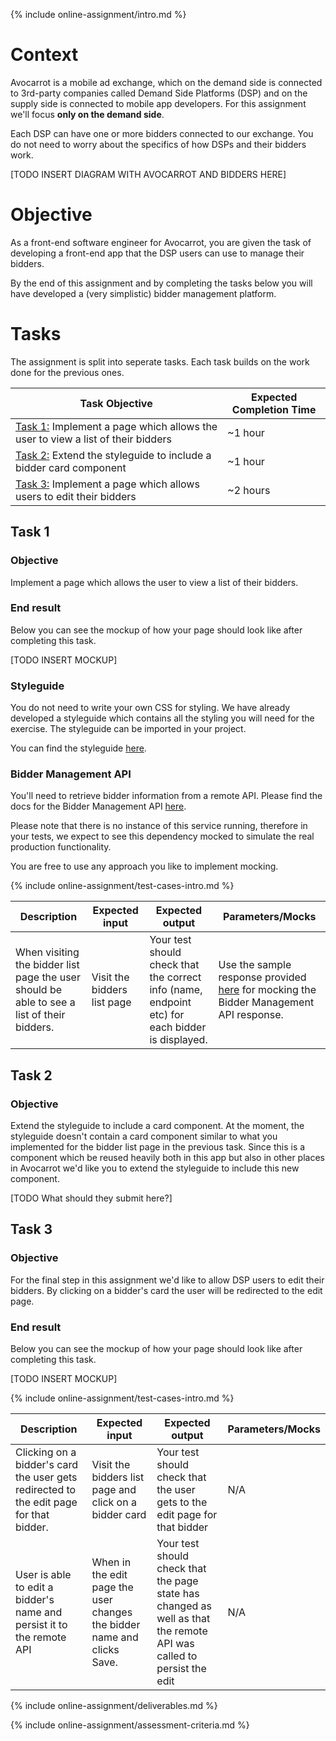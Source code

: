 {% include online-assignment/intro.md %}

# Context

Avocarrot is a mobile ad exchange, which on the demand side is connected to 3rd-party companies called Demand Side Platforms (DSP) and on the supply side is connected to mobile app developers. For this assignment we'll focus **only on the demand side**.

Each DSP can have one or more bidders connected to our exchange. You do not need to worry about the specifics of how DSPs and their bidders work.

[TODO INSERT DIAGRAM WITH AVOCARROT AND BIDDERS HERE] 

# Objective

As a front-end software engineer for Avocarrot, you are given the task of developing a front-end app that the DSP users can use to manage their bidders.

By the end of this assignment and by completing the tasks below you will have developed a (very simplistic) bidder management platform. 

# Tasks

The assignment is split into seperate tasks. Each task builds on the work done for the previous ones. 

| Task Objective | Expected Completion Time |
|---|---|
| [Task 1:](#task-1) Implement a page which allows the user to view a list of their bidders | ~1 hour |
| [Task 2:](#task-2) Extend the styleguide to include a bidder card component | ~1 hour |
| [Task 3:](#task-3) Implement a page which allows users to edit their bidders | ~2 hours |

## Task 1

### Objective

Implement a page which allows the user to view a list of their bidders.

### End result

Below you can see the mockup of how your page should look like after completing this task.

[TODO INSERT MOCKUP] 

### Styleguide

You do not need to write your own CSS for styling. We have already developed a styleguide which contains all the styling you will need for the exercise. The styleguide can be imported in your project.

You can find the styleguide [here](https://s3.amazonaws.com/avocarrot-style-guide/latest/avocarrot-skin/documentation/apps/getting-started/index.html).

### Bidder Management API

You'll need to retrieve bidder information from a remote API. Please find the docs for the Bidder Management API [here](http://docs.biddermanagement.apiary.io/).

Please note that there is no instance of this service running, therefore in your tests, we expect to see this dependency mocked to simulate the real production functionality.

You are free to use any approach you like to implement mocking.

{% include online-assignment/test-cases-intro.md %}

| Description | Expected input | Expected output | Parameters/Mocks |
|---|---|---|---|
| When visiting the bidder list page the user should be able to see a list of their bidders. | Visit the bidders list page | Your test should check that the correct info (name, endpoint etc) for each bidder is displayed. | Use the sample response provided [here](http://docs.biddermanagement.apiary.io/#reference/0/bidders-collection/get-all-bidders) for mocking the Bidder Management API response. |

## Task 2

### Objective

Extend the styleguide to include a card component. At the moment, the styleguide doesn't contain a card component similar to what you implemented for the bidder list page in the previous task. Since this is a component which be reused heavily both in this app but also in other places in Avocarrot we'd like you to extend the styleguide to include this new component.

[TODO What should they submit here?]

## Task 3

### Objective

For the final step in this assignment we'd like to allow DSP users to edit their bidders. By clicking on a bidder's card the user will be redirected to the edit page.

### End result

Below you can see the mockup of how your page should look like after completing this task.

[TODO INSERT MOCKUP]

{% include online-assignment/test-cases-intro.md %}

| Description | Expected input | Expected output | Parameters/Mocks |
|---|---|---|---|
| Clicking on a bidder's card the user gets redirected to the edit page for that bidder. | Visit the bidders list page and click on a bidder card | Your test should check that the user gets to the edit page for that bidder | N/A |
| User is able to edit a bidder's name and persist it to the remote API | When in the edit page the user changes the bidder name and clicks Save. | Your test should check that the page state has changed as well as that the remote API was called to persist the edit | N/A |

{% include online-assignment/deliverables.md %}

{% include online-assignment/assessment-criteria.md %}
